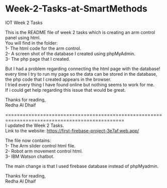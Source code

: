 # Week-2-Tasks-at-SmartMethods <br />
IOT Week 2 Tasks <br />

This is the README file of week 2 tasks which is creating an arm control panel using html. <br />
You will find in the folder: <br />
1- The html code for the arm control. <br />
2- A screen shot of the database I created using phpMyAdmin. <br />
3- The php page that I created. <br />

But I had a problem regarding connecting the html page with the database! <br />
every time I try to run my page so the data can be stored in the database, the php code that I created appears in the browser. <br />
I tried every thing I have found online but nothing seems to work for me. <br />
If i could get help regarding this issue that would be great. <br />

Thanks for reading, <br />
Redha Al Dhaif <br />

=============================================================================================== <br />
 I updated the Week 2 Tasks. <br />
 Link to the website: https://first-firebase-project-3e7af.web.app/ <br />
 
 The file now contains: <br />
 1- The Arm slider control html file. <br />
 2- Robot arm movement control html. <br />
 3- IBM Watson chatbot.
 
 The main change is that I used firebase database instead of phpMyadmin. <br />
 
Thanks for reading, <br />
Redha Al Dhaif <br />
